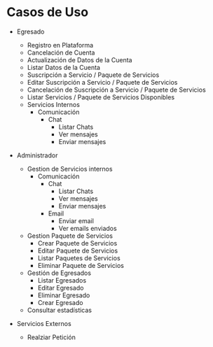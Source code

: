 # Casos de Uso

- Egresado
  - Registro en Plataforma
  - Cancelación de Cuenta
  - Actualización de Datos de la Cuenta
  - Listar Datos de la Cuenta
  - Suscripción a Servicio / Paquete de Servicios
  - Editar Suscripción a Servicio / Paquete de Servicios
  - Cancelación de Suscripción a Servicio / Paquete de Servicios
  - Listar Servicios / Paquete de Servicios Disponibles
  - Servicios Internos
    - Comunicación
      - Chat
        - Listar Chats
        - Ver mensajes
        - Enviar mensajes
- Administrador
  - Gestion de Servicios internos
    - Comunicación
      - Chat
        - Listar Chats
        - Ver mensajes
        - Enviar mensajes
      - Email
        - Enviar email
        - Ver emails enviados
  - Gestion Paquete de Servicios
    - Crear Paquete de Servicios
    - Editar Paquete de Servicios
    - Listar Paquetes de Servicios
    - Eliminar Paquete de Servicios
  - Gestión de Egresados
    - Listar Egresados
    - Editar Egresado
    - Eliminar Egresado
    - Crear Egresado
  - Consultar estadísticas

- Servicios Externos
  - Realziar Petición